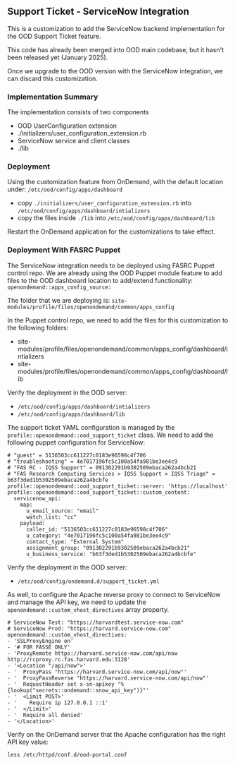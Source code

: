 ## Support Ticket - ServiceNow Integration
This is a customization to add the ServiceNow backend implementation for the OOD Support Ticket feature.

This code has already been merged into OOD main codebase, but it hasn't been released yet (January 2025).

Once we upgrade to the OOD version with the ServiceNow integration, we can discard this customization.

### Implementation Summary
The implementation consists of two components
- OOD UserConfiguration extension
- ./initializers/user_configuration_extension.rb
- ServiceNow service and client classes
- ./lib

### Deployment
Using the customization feature from OnDemand, with the default location under: `/etc/ood/config/apps/dashboard`
- copy `./initializers/user_configuration_extension.rb` into `/etc/ood/config/apps/dashboard/intializers`
- copy the files inside `./lib` into `/etc/ood/config/apps/dashboard/lib`

Restart the OnDemand application for the customizations to take effect.

### Deployment With FASRC Puppet
The ServiceNow integration needs to be deployed using FASRC Puppet control repo. We are already using the OOD Puppet module feature to add files to the OOD dashboard location to add/extend functionality:
`openondemand::apps_config_source:`

The folder that we are deploying is: `site-modules/profile/files/openondemand/common/apps_config`

In the Puppet control repo, we need to add the files for this customization to the following folders:
- site-modules/profile/files/openondemand/common/apps_config/dashboard/intializers
- site-modules/profile/files/openondemand/common/apps_config/dashboard/lib

Verify the deployment in the OOD server:
 - `/etc/ood/config/apps/dashboard/intializers`
 - `/etc/ood/config/apps/dashboard/lib`

The support ticket YAML configuration is managed by the `profile::openondemand::ood_support_ticket` class.
We need to add the following puppet configuration for ServiceNow:
```
# "guest" = 5136503cc611227c0183e96598c4f706
# "troubleshooting" = 4e7017196fc5c100a54fa981be3ee4c9
# "FAS RC - IQSS Support" = 091302291b9302509ebaca262a4bcb21
# "FAS Research Computing Services > IQSS Support > IQSS Triage" = b63f3ded1b5302509ebaca262a4bcbfe   
profile::openondemand::ood_support_ticket::server: 'https://localhost'
profile::openondemand::ood_support_ticket::custom_content:
  servicenow_api:
    map:
      u_email_source: "email"
      watch_list: "cc"
    payload:
      caller_id: "5136503cc611227c0183e96598c4f706"
      u_category: "4e7017196fc5c100a54fa981be3ee4c9"
      contact_type: "External System"
      assignment_group: "091302291b9302509ebaca262a4bcb21"
      u_business_service: "b63f3ded1b5302509ebaca262a4bcbfe"
```

Verify the deployment in the OOD server:
 - `/etc/ood/config/ondemand.d/support_ticket.yml`

As well, to configure the Apache reverse proxy to connect to ServiceNow and manage the API key, we need to update the `openondemand::custom_vhost_directives` array property.

```
# ServiceNow Test: "https://harvardtest.service-now.com"
# ServiceNow Prod: "https://harvard.service-now.com"
openondemand::custom_vhost_directives:
- 'SSLProxyEngine on'
- '# FOR FASSE ONLY'
- 'ProxyRemote https://harvard.service-now.com/api/now http://rcproxy.rc.fas.harvard.edu:3128'
- '<Location "/api/now">'
- '  ProxyPass "https://harvard.service-now.com/api/now"'
- '  ProxyPassReverse "https://harvard.service-now.com/api/now"'
- '  RequestHeader set x-sn-apikey "%{lookup("secrets::ondemand::snow_api_key")}"'
- '  <Limit POST>'
- '    Require ip 127.0.0.1 ::1'
- '  </Limit>'
- '  Require all denied'
- '</Location>'
```

Verify on the OnDemand server that the Apache configuration has the right API key value:
```
less /etc/httpd/conf.d/ood-portal.conf
```
